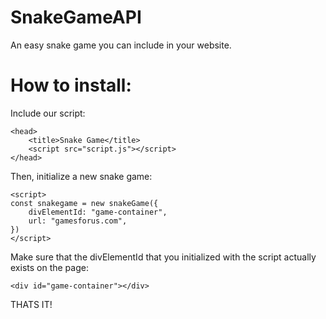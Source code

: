 # SnakeGameAPI
An easy snake game you can include in your website.
# How to install:
Include our script:
```
<head>
    <title>Snake Game</title>
    <script src="script.js"></script>
</head>
```
Then, initialize a new snake game:
```
<script>
const snakegame = new snakeGame({
    divElementId: "game-container",
    url: "gamesforus.com",
})
</script>
```
Make sure that the divElementId that you initialized with the script actually exists on the page:
```
<div id="game-container"></div>
```
THATS IT!
